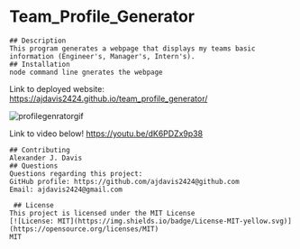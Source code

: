 
# Team_Profile_Generator
    ## Description
    This program generates a webpage that displays my teams basic information (Engineer's, Manager's, Intern's). 
    ## Installation
    node command line gnerates the webpage

Link to deployed website: https://ajdavis2424.github.io/team_profile_generator/

![profilegenratorgif](https://user-images.githubusercontent.com/85590236/137417556-2f5eecba-856c-4d4b-9e0c-96f5fbc120f5.gif)

Link to video below!
https://youtu.be/dK6PDZx9p38

    ## Contributing
    Alexander J. Davis
    ## Questions
    Questions regarding this project:
    GitHub profile: https://github.com/ajdavis2424@github.com
    Email: ajdavis2424@gmail.com
    
     ## License
    This project is licensed under the MIT License
    [![License: MIT](https://img.shields.io/badge/License-MIT-yellow.svg)](https://opensource.org/licenses/MIT)
    MIT

